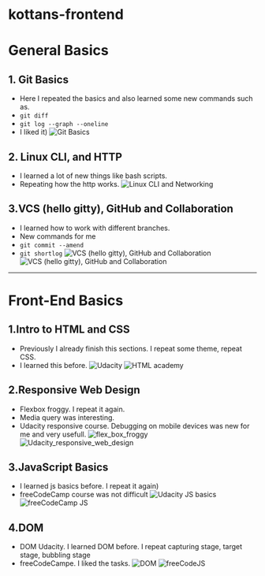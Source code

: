 # kottans-frontend

# General Basics

## 1. Git Basics
- Here I repeated the basics and also learned some new commands such as.
- `git diff`
- `git log --graph --oneline`
- I liked it)
![Git Basics](General_Basics/Git_Basics/Git_Basics.png)

## 2. Linux CLI, and HTTP
- I learned a lot of new things like bash scripts. 
- Repeating how the http works.
![Linux CLI and Networking](General_Basics/Linux_ClI_and_Networking/Linux_CLI_and_Networking.png)

## 3.VCS (hello gitty), GitHub and Collaboration
- I learned how to work with different branches.
- New commands for me
- `git commit --amend`
- `git shortlog`
![VCS (hello gitty), GitHub and Collaboration](General_Basics/GitHub_and_Collaboration/Git_and_Collaboration.png)
![VCS (hello gitty), GitHub and Collaboration](General_Basics/GitHub_and_Collaboration/What_is_Version_Control.png)


----------------------------------------------------------------------------------------------------------------------------------------


# Front-End Basics

## 1.Intro to HTML and CSS
- Previously I already finish this sections. I repeat some theme, repeat CSS. 
- I learned this before.
![Udacity](Front_End_Basics/Intro_to_HTML_and_CSS/Intro_to_HTML_and_CSS.png)
![HTML academy](Front_End_Basics/Intro_to_HTML_and_CSS/Intro_to_HTML_and_CSS_2.png)

## 2.Responsive Web Design
- Flexbox froggy. I repeat it again.
- Media query was interesting.
- Udacity responsive course. Debugging on mobile devices was new for me and very usefull.
![flex_box_froggy](Front_End_Basics/Responsive_Web_Design/Responsive_Web_Design.png)
![Udacity_responsive_web_design](Front_End_Basics/Responsive_Web_Design/Responsive_Web_Design_Udacity.png)

## 3.JavaScript Basics
- I learned js basics before. I repeat it again)
- freeCodeCamp course was not difficult
![Udacity JS basics](Front_End_Basics/JavaScript_Basics/JavaScript_Basics_Udacity.png)
![freeCodeCamp JS](Front_End_Basics/JavaScript_Basics/JS_Basics_freecodecamp.png)

## 4.DOM
- DOM Udacity. I learned DOM before. I repeat capturing stage, target stage, bubbling stage
- freeCodeCampe. I liked the tasks.
![DOM](Front_End_Basics/DOM/DOM_Udacity.png)
![freeCodeJS](Front_End_Basics/DOM/JS_freecode_camp.png)
